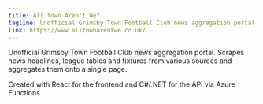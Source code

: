 ```yaml
---
title: All Town Aren't We?
tagline: Unofficial Grimsby Town Football Club news aggregation portal
link: https://www.alltownarentwe.co.uk/
---
```


Unofficial Grimsby Town Football Club news aggregation portal. Scrapes news headlines, league tables and fixtures from various sources and aggregates them onto a single page.

Created with React for the frontend and C#/.NET for the API via Azure Functions
